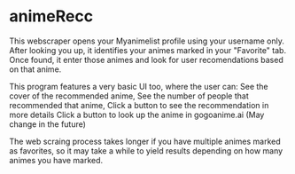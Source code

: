 # animeRecc
This webscraper opens your Myanimelist profile using your username only.
After looking you up, it identifies your animes marked in your "Favorite" tab.
Once found, it enter those animes and look for user recomendations based on that anime.

This program features a very basic UI too, where the user can:
    See the cover of the recommended anime,
    See the number of people that recommended that anime,
    Click a button to see the recommendation in more details
    Click a button to look up the anime in gogoanime.ai (May change in the future)
    
The web scraing process takes longer if you have multiple animes marked as favorites, so it may take a while to yield results depending on how many animes you have marked.
